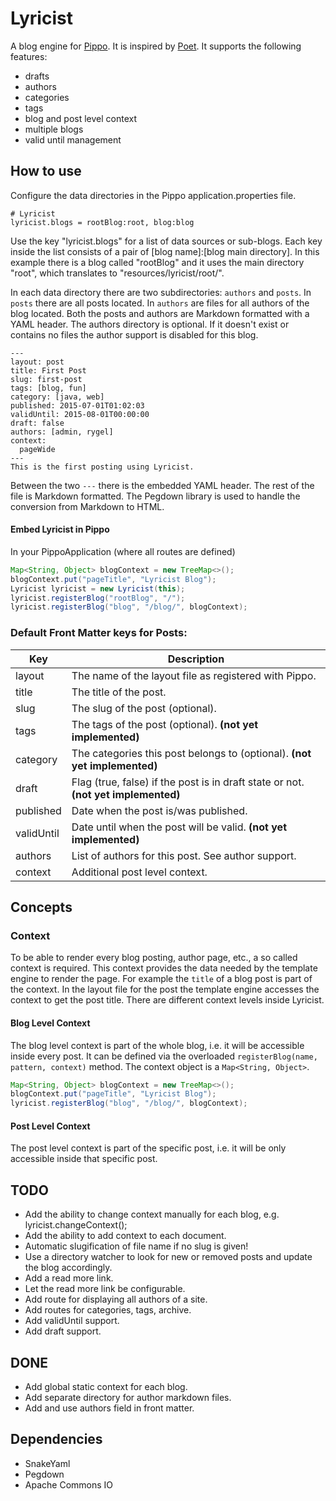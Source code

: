 # Lyricist

A blog engine for [Pippo](https://github.com/decebals/pippo). It is inspired by [Poet](http://jsantell.github.io/poet/). It supports the following features:
- drafts
- authors
- categories
- tags
- blog and post level context
- multiple blogs
- valid until management


## How to use

Configure the data directories in the Pippo application.properties file.
```
# Lyricist
lyricist.blogs = rootBlog:root, blog:blog
```
Use the key "lyricist.blogs" for a list of data sources or sub-blogs.
Each key inside the list consists of a pair of [blog name]:[blog main directory]. In this example there is a blog called
"rootBlog" and it uses the main directory "root", which translates to "resources/lyricist/root/".

In each data directory there are two subdirectories: ```authors``` and ```posts```. In ```posts``` there are all posts 
located. In ```authors``` are files for all authors of the blog located. Both the posts and authors are Markdown 
formatted with a YAML header. The authors directory is optional. If it doesn't exist or contains no files the author 
support is disabled for this blog.

```
---
layout: post
title: First Post
slug: first-post
tags: [blog, fun]
category: [java, web]
published: 2015-07-01T01:02:03
validUntil: 2015-08-01T00:00:00
draft: false
authors: [admin, rygel]
context: 
  pageWide
---
This is the first posting using Lyricist.
```
Between the two ```---``` there is the embedded YAML header. The rest of the file is Markdown formatted. The Pegdown 
library is used to handle the conversion from Markdown to HTML.


#### Embed Lyricist in Pippo
In your PippoApplication (where all routes are defined) 
```java
Map<String, Object> blogContext = new TreeMap<>();
blogContext.put("pageTitle", "Lyricist Blog");
Lyricist lyricist = new Lyricist(this);
lyricist.registerBlog("rootBlog", "/");
lyricist.registerBlog("blog", "/blog/", blogContext);
```

### Default Front Matter keys for Posts:
Key           | Description
------------- | -------------
layout        | The name of the layout file as registered with Pippo.
title         | The title of the post.
slug          | The slug of the post (optional).
tags          | The tags of the post (optional). **(not yet implemented)**
category      | The categories this post belongs to (optional). **(not yet implemented)**
draft         | Flag (true, false) if the post is in draft state or not. **(not yet implemented)**
published     | Date when the post is/was published.
validUntil    | Date until when the post will be valid. **(not yet implemented)**
authors       | List of authors for this post. See author support.
context       | Additional post level context.

## Concepts

### Context
To be able to render every blog posting, author page, etc., a so called context is required. This context provides the 
data needed by the template engine to render the page. For example the ```title``` of a blog post is part of the context.
In the layout file for the post the template engine accesses the context to get the post title. There are different 
context levels inside Lyricist. 
#### Blog Level Context
The blog level context is part of the whole blog, i.e. it will be accessible inside every post. It can be defined via
the overloaded ```registerBlog(name, pattern, context)``` method. The context object is a ```Map<String, Object>```.
```java
Map<String, Object> blogContext = new TreeMap<>();
blogContext.put("pageTitle", "Lyricist Blog");
lyricist.registerBlog("blog", "/blog/", blogContext);
```

#### Post Level Context
The post level context is part of the specific post, i.e. it will be only accessible inside that specific post.

## TODO
- Add the ability to change context manually for each blog, e.g. lyricist.changeContext();
- Add the ability to add context to each document.
- Automatic slugification of file name if no slug is given!
- Use a directory watcher to look for new or removed posts and update the blog accordingly.
- Add a read more link.
- Let the read more link be configurable.
- Add route for displaying all authors of a site.
- Add routes for categories, tags, archive.
- Add validUntil support.
- Add draft support.

## DONE
- Add global static context for each blog.
- Add separate directory for author markdown files.
- Add and use authors field in front matter.


## Dependencies
- SnakeYaml
- Pegdown
- Apache Commons IO

